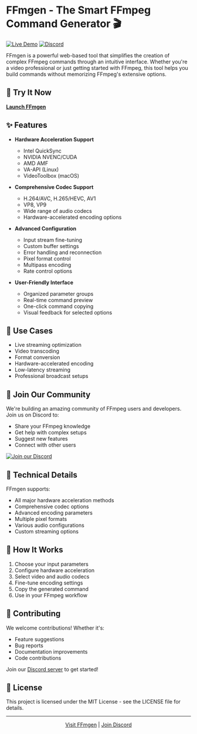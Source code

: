 # FFmgen - The Smart FFmpeg Command Generator 🎬

[![Live Demo](https://img.shields.io/badge/Live%20Demo-Visit%20Site-blue)](https://gordlaben.github.io/FFmgen/)
[![Discord](https://img.shields.io/discord/1340492560220684331?color=%237289DA&label=Join%20Discord&logo=discord&logoColor=white)](https://discord.gg/Sp45V5BcxU)

FFmgen is a powerful web-based tool that simplifies the creation of complex FFmpeg commands through an intuitive interface. Whether you're a video professional or just getting started with FFmpeg, this tool helps you build commands without memorizing FFmpeg's extensive options.

## 🚀 Try It Now

**[Launch FFmgen](https://gordlaben.github.io/FFmgen/)**

## ✨ Features

- **Hardware Acceleration Support**
  - Intel QuickSync
  - NVIDIA NVENC/CUDA
  - AMD AMF
  - VA-API (Linux)
  - VideoToolbox (macOS)

- **Comprehensive Codec Support**
  - H.264/AVC, H.265/HEVC, AV1
  - VP8, VP9
  - Wide range of audio codecs
  - Hardware-accelerated encoding options

- **Advanced Configuration**
  - Input stream fine-tuning
  - Custom buffer settings
  - Error handling and reconnection
  - Pixel format control
  - Multipass encoding
  - Rate control options

- **User-Friendly Interface**
  - Organized parameter groups
  - Real-time command preview
  - One-click command copying
  - Visual feedback for selected options

## 🎯 Use Cases

- Live streaming optimization
- Video transcoding
- Format conversion
- Hardware-accelerated encoding
- Low-latency streaming
- Professional broadcast setups

## 🤝 Join Our Community

We're building an amazing community of FFmpeg users and developers. Join us on Discord to:
- Share your FFmpeg knowledge
- Get help with complex setups
- Suggest new features
- Connect with other users

[![Join our Discord](https://img.shields.io/badge/Join%20Discord-Connect%20&%20Contribute-7289DA?style=for-the-badge&logo=discord&logoColor=white)](https://discord.gg/Sp45V5BcxU)

## 🔧 Technical Details

FFmgen supports:
- All major hardware acceleration methods
- Comprehensive codec options
- Advanced encoding parameters
- Multiple pixel formats
- Various audio configurations
- Custom streaming options

## 📖 How It Works

1. Choose your input parameters
2. Configure hardware acceleration
3. Select video and audio codecs
4. Fine-tune encoding settings
5. Copy the generated command
6. Use in your FFmpeg workflow

## 🤝 Contributing

We welcome contributions! Whether it's:
- Feature suggestions
- Bug reports
- Documentation improvements
- Code contributions

Join our [Discord server](https://discord.gg/Sp45V5BcxU) to get started!

## 📝 License

This project is licensed under the MIT License - see the LICENSE file for details.

---

<p align="center">
  <a href="https://gordlaben.github.io/FFmgen/">Visit FFmgen</a> |
  <a href="https://discord.gg/Sp45V5BcxU">Join Discord</a>
</p>
